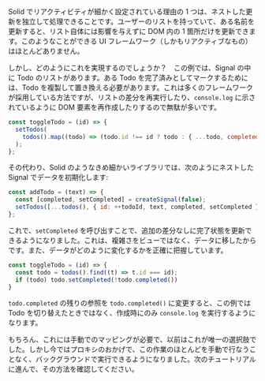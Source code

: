 Solid でリアクティビティが細かく設定されている理由の 1 つは、ネストした更新を独立して処理できることです。ユーザーのリストを持っていて、ある名前を更新すると、リスト自体には影響を与えずに DOM 内の 1 箇所だけを更新できます。このようなことができる UI フレームワーク（しかもリアクティブなもの）はほとんどありません。

しかし、どのようにこれを実現するのでしょうか？　この例では、Signal の中に Todo のリストがあります。ある Todo を完了済みとしてマークするためには、Todo を複製して置き換える必要があります。これは多くのフレームワークが採用している方法ですが、リストの差分を再実行したり、`console.log` に示されているように DOM 要素を再作成したりするので無駄が多いです。

```js
const toggleTodo = (id) => {
  setTodos(
    todos().map((todo) => (todo.id !== id ? todo : { ...todo, completed: !todo.completed })),
  );
};
```

その代わり、Solid のようなきめ細かいライブラリでは、次のようにネストした Signal でデータを初期化します:

```js
const addTodo = (text) => {
  const [completed, setCompleted] = createSignal(false);
  setTodos([...todos(), { id: ++todoId, text, completed, setCompleted }]);
};
```

これで、`setCompleted` を呼び出すことで、追加の差分なしに完了状態を更新できるようになりました。これは、複雑さをビューではなく、データに移したからです。また、データがどのように変化するかを正確に把握しています。

```js
const toggleTodo = (id) => {
  const todo = todos().find((t) => t.id === id);
  if (todo) todo.setCompleted(!todo.completed())
}
```
`todo.completed` の残りの参照を `todo.completed()` に変更すると、この例では Todo を切り替えたときではなく、作成時にのみ `console.log` を実行するようになります。

もちろん、これには手動でのマッピングが必要で、以前はこれが唯一の選択肢でした。しかし今ではプロキシのおかげで、この作業のほとんどを手動で行なうことなく、バックグラウンドで実行できるようになりました。次のチュートリアルに進んで、その方法を確認してください。
